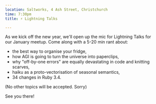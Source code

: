 ```yaml
---
location: Saltworks, 4 Ash Street, Christchurch
time: 7:30pm
title: ⚡️ Lightning Talks

---
```


As we kick off the new year, we'll open up the mic for Lightning Talks for our January meetup. Come along with a 5-20 min rant about:
* the best way to organise your fridge,
* how AGI is going to turn the universe into paperclips,
* why "off-by-one errors" are equally devastating in code and knitting scarves,
* haiku as a proto-vectorisation of seasonal semantics,
* 34 changes in Ruby 3.4.

(No other topics will be accepted. Sorry)

See you there!
